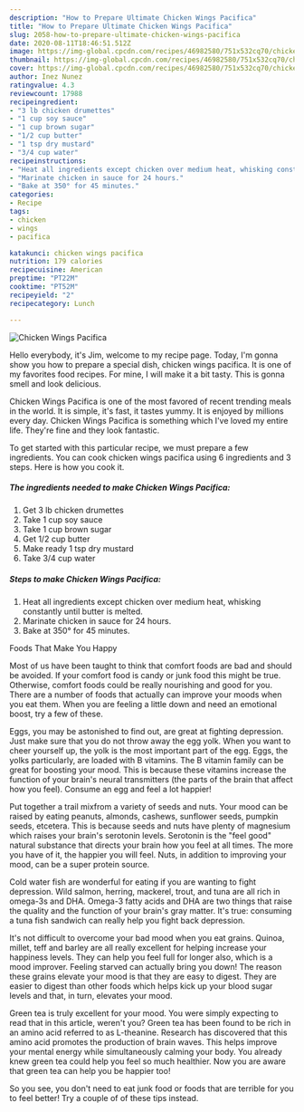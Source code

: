 ```yaml
---
description: "How to Prepare Ultimate Chicken Wings Pacifica"
title: "How to Prepare Ultimate Chicken Wings Pacifica"
slug: 2058-how-to-prepare-ultimate-chicken-wings-pacifica
date: 2020-08-11T18:46:51.512Z
image: https://img-global.cpcdn.com/recipes/46982580/751x532cq70/chicken-wings-pacifica-recipe-main-photo.jpg
thumbnail: https://img-global.cpcdn.com/recipes/46982580/751x532cq70/chicken-wings-pacifica-recipe-main-photo.jpg
cover: https://img-global.cpcdn.com/recipes/46982580/751x532cq70/chicken-wings-pacifica-recipe-main-photo.jpg
author: Inez Nunez
ratingvalue: 4.3
reviewcount: 17988
recipeingredient:
- "3 lb chicken drumettes"
- "1 cup soy sauce"
- "1 cup brown sugar"
- "1/2 cup butter"
- "1 tsp dry mustard"
- "3/4 cup water"
recipeinstructions:
- "Heat all ingredients except chicken over medium heat, whisking constantly until butter is melted."
- "Marinate chicken in sauce for 24 hours."
- "Bake at 350° for 45 minutes."
categories:
- Recipe
tags:
- chicken
- wings
- pacifica

katakunci: chicken wings pacifica 
nutrition: 179 calories
recipecuisine: American
preptime: "PT22M"
cooktime: "PT52M"
recipeyield: "2"
recipecategory: Lunch

---
```



![Chicken Wings Pacifica](https://img-global.cpcdn.com/recipes/46982580/751x532cq70/chicken-wings-pacifica-recipe-main-photo.jpg)

Hello everybody, it's Jim, welcome to my recipe page. Today, I'm gonna show you how to prepare a special dish, chicken wings pacifica. It is one of my favorites food recipes. For mine, I will make it a bit tasty. This is gonna smell and look delicious.

Chicken Wings Pacifica is one of the most favored of recent trending meals in the world. It is simple, it's fast, it tastes yummy. It is enjoyed by millions every day. Chicken Wings Pacifica is something which I've loved my entire life. They're fine and they look fantastic.




To get started with this particular recipe, we must prepare a few ingredients. You can cook chicken wings pacifica using 6 ingredients and 3 steps. Here is how you cook it.

<!--inarticleads1-->

##### The ingredients needed to make Chicken Wings Pacifica:

1. Get 3 lb chicken drumettes
1. Take 1 cup soy sauce
1. Take 1 cup brown sugar
1. Get 1/2 cup butter
1. Make ready 1 tsp dry mustard
1. Take 3/4 cup water




<!--inarticleads2-->

##### Steps to make Chicken Wings Pacifica:

1. Heat all ingredients except chicken over medium heat, whisking constantly until butter is melted.
1. Marinate chicken in sauce for 24 hours.
1. Bake at 350° for 45 minutes.




Foods That Make You Happy


Most of us have been taught to think that comfort foods are bad and should be avoided. If your comfort food is candy or junk food this might be true. Otherwise, comfort foods could be really nourishing and good for you. There are a number of foods that actually can improve your moods when you eat them. When you are feeling a little down and need an emotional boost, try a few of these.

Eggs, you may be astonished to find out, are great at fighting depression. Just make sure that you do not throw away the egg yolk. When you want to cheer yourself up, the yolk is the most important part of the egg. Eggs, the yolks particularly, are loaded with B vitamins. The B vitamin family can be great for boosting your mood. This is because these vitamins increase the function of your brain's neural transmitters (the parts of the brain that affect how you feel). Consume an egg and feel a lot happier!

Put together a trail mixfrom a variety of seeds and nuts. Your mood can be raised by eating peanuts, almonds, cashews, sunflower seeds, pumpkin seeds, etcetera. This is because seeds and nuts have plenty of magnesium which raises your brain's serotonin levels. Serotonin is the "feel good" natural substance that directs your brain how you feel at all times. The more you have of it, the happier you will feel. Nuts, in addition to improving your mood, can be a super protein source.

Cold water fish are wonderful for eating if you are wanting to fight depression. Wild salmon, herring, mackerel, trout, and tuna are all rich in omega-3s and DHA. Omega-3 fatty acids and DHA are two things that raise the quality and the function of your brain's gray matter. It's true: consuming a tuna fish sandwich can really help you fight back depression. 

It's not difficult to overcome your bad mood when you eat grains. Quinoa, millet, teff and barley are all really excellent for helping increase your happiness levels. They can help you feel full for longer also, which is a mood improver. Feeling starved can actually bring you down! The reason these grains elevate your mood is that they are easy to digest. They are easier to digest than other foods which helps kick up your blood sugar levels and that, in turn, elevates your mood.

Green tea is truly excellent for your mood. You were simply expecting to read that in this article, weren't you? Green tea has been found to be rich in an amino acid referred to as L-theanine. Research has discovered that this amino acid promotes the production of brain waves. This helps improve your mental energy while simultaneously calming your body. You already knew green tea could help you feel so much healthier. Now you are aware that green tea can help you be happier too!

So you see, you don't need to eat junk food or foods that are terrible for you to feel better! Try  a  couple of  of  these  tips  instead.

